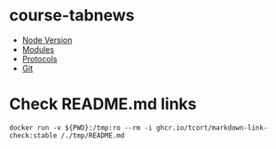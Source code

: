 # course-tabnews
- [Node Version](./docs/NODE_VERSION.md)
- [Modules](./docs/MODULES.md)
- [Protocols](./docs/PROTOCOLS.md)
- [Git](./docs/GIT.md)

# Check README.md links
```
docker run -v ${PWD}:/tmp:ro --rm -i ghcr.io/tcort/markdown-link-check:stable /./tmp/README.md
```
